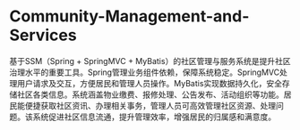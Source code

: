 # Community-Management-and-Services
基于SSM（Spring + SpringMVC + MyBatis）的社区管理与服务系统是提升社区治理水平的重要工具。Spring管理业务组件依赖，保障系统稳定。SpringMVC处理用户请求及交互，方便居民和管理人员操作。MyBatis实现数据持久化，安全存储社区各类信息。系统涵盖物业缴费、报修处理、公告发布、活动组织等功能。居民能便捷获取社区资讯、办理相关事务，管理人员可高效管理社区资源、处理问题。该系统促进社区信息流通，提升管理效率，增强居民的归属感和满意度。
